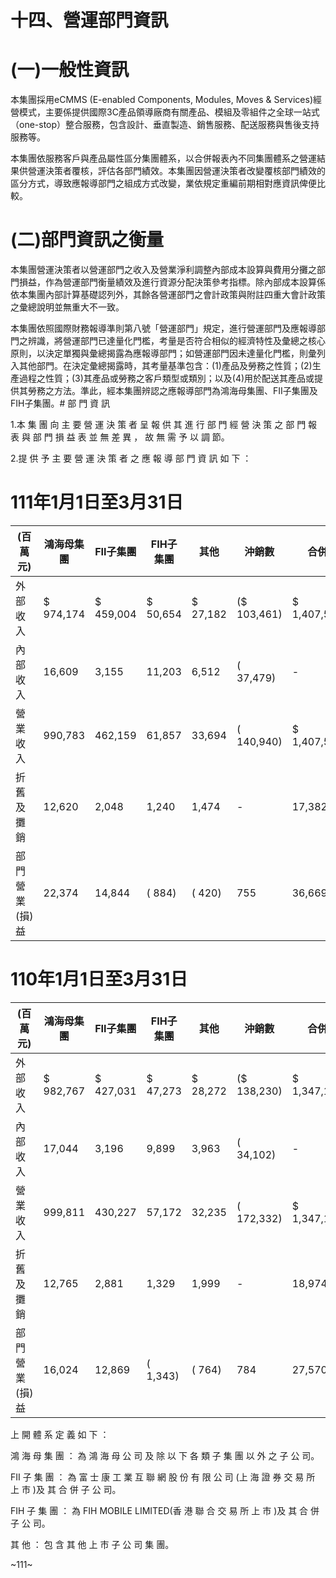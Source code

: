 # 十四、營運部門資訊

# (一)一般性資訊

本集團採用eCMMS (E-enabled Components, Modules, Moves & Services)經營模式，主要係提供國際3C產品領導廠商有關產品、模組及零組件之全球一站式（one-stop）整合服務，包含設計、垂直製造、銷售服務、配送服務與售後支持服務等。

本集團依服務客戶與產品屬性區分集團體系，以合併報表內不同集團體系之營運結果供營運決策者覆核，評估各部門績效。本集團因營運決策者改變覆核部門績效的區分方式，導致應報導部門之組成方式改變，業依規定重編前期相對應資訊俾便比較。

# (二)部門資訊之衡量

本集團營運決策者以營運部門之收入及營業淨利調整內部成本設算與費用分攤之部門損益，作為營運部門衡量績效及進行資源分配決策參考指標。除內部成本設算係依本集團內部計算基礎認列外，其餘各營運部門之會計政策與附註四重大會計政策之彙總說明並無重大不一致。

本集團依照國際財務報導準則第八號「營運部門」規定，進行營運部門及應報導部門之辨識，將營運部門已達量化門檻，考量是否符合相似的經濟特性及彙總之核心原則，以決定單獨與彙總揭露為應報導部門；如營運部門因未達量化門檻，則彙列入其他部門。在決定彙總揭露時，其考量基準包含：(1)產品及勞務之性質；(2)生產過程之性質；(3)其產品或勞務之客戶類型或類別；以及(4)用於配送其產品或提供其勞務之方法。準此，經本集團辨認之應報導部門為鴻海母集團、FII子集團及FIH子集團。# 部 門 資 訊

1.本 集 團 向 主 要 營 運 決 策 者 呈 報 供 其 進 行 部 門 經 營 決 策 之 部 門 報 表 與 部 門 損 益 表 並 無 差 異 ， 故 無 需 予 以 調 節。

2.提 供 予 主 要 營 運 決 策 者 之 應 報 導 部 門 資 訊 如 下 ：

# 111年1月1日至3月31日

|(百萬元)|鴻海母集團|FII子集團|FIH子集團|其他|沖銷數|合併|
|---|---|---|---|---|---|---|
|外部收入|$ 974,174|$ 459,004|$ 50,654|$ 27,182|($ 103,461)|$ 1,407,553|
|內部收入|16,609|3,155|11,203|6,512|( 37,479)|-|
|營業收入|990,783|462,159|61,857|33,694|( 140,940)|$ 1,407,553|
|折舊及攤銷|12,620|2,048|1,240|1,474|-|17,382|
|部門營業(損)益|22,374|14,844|( 884)|( 420)|755|36,669|

# 110年1月1日至3月31日

|(百萬元)|鴻海母集團|FII子集團|FIH子集團|其他|沖銷數|合併|
|---|---|---|---|---|---|---|
|外部收入|$ 982,767|$ 427,031|$ 47,273|$ 28,272|($ 138,230)|$ 1,347,113|
|內部收入|17,044|3,196|9,899|3,963|( 34,102)|-|
|營業收入|999,811|430,227|57,172|32,235|( 172,332)|$ 1,347,113|
|折舊及攤銷|12,765|2,881|1,329|1,999|-|18,974|
|部門營業(損)益|16,024|12,869|( 1,343)|( 764)|784|27,570|

上 開 體 系 定 義 如 下 ：

鴻 海 母 集 團 ： 為 鴻 海 母 公 司 及 除 以 下 各 類 子 集 團 以 外 之 子 公 司。

FII 子 集 團 ： 為 富 士 康 工 業 互 聯 網 股 份 有 限 公 司 (上 海 證 券 交 易 所 上 市 )及 其 合 併 子 公 司。

FIH 子 集 團 ： 為 FIH MOBILE LIMITED(香 港 聯 合 交 易 所 上 市 )及 其 合 併 子 公 司。

其 他 ： 包 含 其 他 上 市 子 公 司 集 團。

~111~